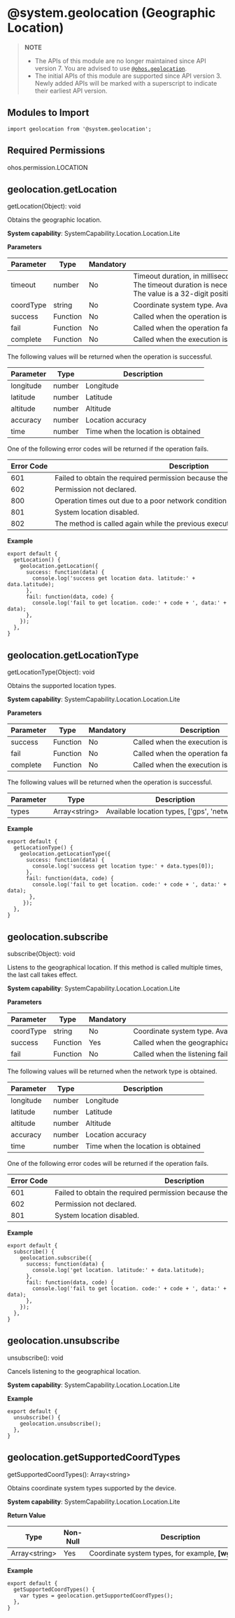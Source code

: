# @system.geolocation (Geographic Location)

> **NOTE**
> 
> - The APIs of this module are no longer maintained since API version 7. You are advised to use [`@ohos.geolocation`](js-apis-geolocation.md).
> - The initial APIs of this module are supported since API version 3. Newly added APIs will be marked with a superscript to indicate their earliest API version.


## Modules to Import


```
import geolocation from '@system.geolocation';
```


## Required Permissions

ohos.permission.LOCATION


## geolocation.getLocation

getLocation(Object): void

Obtains the geographic location.

**System capability**: SystemCapability.Location.Location.Lite

**Parameters**

| Parameter | Type | Mandatory | Description |
| -------- | -------- | -------- | -------- |
| timeout | number | No | Timeout&nbsp;duration,&nbsp;in&nbsp;milliseconds.&nbsp;The&nbsp;default&nbsp;value&nbsp;is&nbsp;**30000**.<br>The&nbsp;timeout&nbsp;duration&nbsp;is&nbsp;necessary&nbsp;in&nbsp;case&nbsp;the&nbsp;request&nbsp;to&nbsp;obtain&nbsp;the&nbsp;geographic&nbsp;location&nbsp;is&nbsp;rejected&nbsp;for&nbsp;the&nbsp;lack&nbsp;of&nbsp;the&nbsp;required&nbsp;permission,&nbsp;weak&nbsp;positioning&nbsp;signal,&nbsp;or&nbsp;incorrect&nbsp;location&nbsp;settings.&nbsp;After&nbsp;the&nbsp;timeout&nbsp;duration&nbsp;expires,&nbsp;the&nbsp;fail&nbsp;function&nbsp;will&nbsp;be&nbsp;called.<br>The&nbsp;value&nbsp;is&nbsp;a&nbsp;32-digit&nbsp;positive&nbsp;integer.&nbsp;If&nbsp;the&nbsp;value&nbsp;set&nbsp;is&nbsp;less&nbsp;than&nbsp;or&nbsp;equal&nbsp;to&nbsp;**0**,&nbsp;the&nbsp;default&nbsp;value&nbsp;will&nbsp;be&nbsp;used. |
| coordType | string | No | Coordinate&nbsp;system&nbsp;type.&nbsp;Available&nbsp;types&nbsp;can&nbsp;be&nbsp;obtained&nbsp;by&nbsp;**getSupportedCoordTypes**.&nbsp;The&nbsp;default&nbsp;type&nbsp;is&nbsp;**wgs84**. |
| success | Function | No | Called&nbsp;when&nbsp;the&nbsp;operation&nbsp;is&nbsp;successful. |
| fail | Function | No | Called&nbsp;when&nbsp;the&nbsp;operation&nbsp;fails. |
| complete | Function | No | Called&nbsp;when&nbsp;the&nbsp;execution&nbsp;is&nbsp;complete |

The following values will be returned when the operation is successful.

| Parameter | Type | Description |
| -------- | -------- | -------- |
| longitude | number | Longitude |
| latitude | number | Latitude |
| altitude | number | Altitude |
| accuracy | number | Location&nbsp;accuracy |
| time | number | Time&nbsp;when&nbsp;the&nbsp;location&nbsp;is&nbsp;obtained |

One of the following error codes will be returned if the operation fails.

| Error&nbsp;Code | Description |
| -------- | -------- |
| 601 | Failed&nbsp;to&nbsp;obtain&nbsp;the&nbsp;required&nbsp;permission&nbsp;because&nbsp;the&nbsp;user&nbsp;rejected&nbsp;the&nbsp;request. |
| 602 | Permission&nbsp;not&nbsp;declared. |
| 800 | Operation&nbsp;times&nbsp;out&nbsp;due&nbsp;to&nbsp;a&nbsp;poor&nbsp;network&nbsp;condition&nbsp;or&nbsp;unavailable&nbsp;GPS. |
| 801 | System&nbsp;location&nbsp;disabled. |
| 802 | The&nbsp;method&nbsp;is&nbsp;called&nbsp;again&nbsp;while&nbsp;the&nbsp;previous&nbsp;execution&nbsp;result&nbsp;is&nbsp;not&nbsp;returned&nbsp;yet. |

**Example**

```
export default {    
  getLocation() {        
    geolocation.getLocation({            
      success: function(data) {                
        console.log('success get location data. latitude:' + data.latitude);            
      },            
      fail: function(data, code) {                
        console.log('fail to get location. code:' + code + ', data:' + data);            
      },
    });    
  },
}
```


## geolocation.getLocationType

getLocationType(Object): void

Obtains the supported location types.

**System capability**: SystemCapability.Location.Location.Lite

**Parameters**

| Parameter | Type | Mandatory | Description |
| -------- | -------- | -------- | -------- |
| success | Function | No | Called&nbsp;when&nbsp;the&nbsp;execution&nbsp;is&nbsp;successful. |
| fail | Function | No | Called&nbsp;when&nbsp;the&nbsp;operation&nbsp;fails. |
| complete | Function | No | Called&nbsp;when&nbsp;the&nbsp;execution&nbsp;is&nbsp;complete |

The following values will be returned when the operation is successful.

| Parameter | Type | Description |
| -------- | -------- | -------- |
| types | Array&lt;string&gt; | Available&nbsp;location&nbsp;types,&nbsp;['gps',&nbsp;'network'] |

**Example**

```
export default {    
  getLocationType() {        
    geolocation.getLocationType({            
      success: function(data) {                
        console.log('success get location type:' + data.types[0]);            
      },            
      fail: function(data, code) {                
        console.log('fail to get location. code:' + code + ', data:' + data);            
       },        
     });    
  },
}
```


## geolocation.subscribe

subscribe(Object): void

Listens to the geographical location. If this method is called multiple times, the last call takes effect.

**System capability**: SystemCapability.Location.Location.Lite

**Parameters**

| Parameter | Type | Mandatory | Description |
| -------- | -------- | -------- | -------- |
| coordType | string | No | Coordinate&nbsp;system&nbsp;type.&nbsp;Available&nbsp;types&nbsp;can&nbsp;be&nbsp;obtained&nbsp;by&nbsp;**getSupportedCoordTypes**.&nbsp;The&nbsp;default&nbsp;type&nbsp;is&nbsp;**wgs84**. |
| success | Function | Yes | Called&nbsp;when&nbsp;the&nbsp;geographical&nbsp;location&nbsp;changes |
| fail | Function | No | Called&nbsp;when&nbsp;the&nbsp;listening&nbsp;fails |

The following values will be returned when the network type is obtained.

| Parameter | Type | Description |
| -------- | -------- | -------- |
| longitude | number | Longitude |
| latitude | number | Latitude |
| altitude | number | Altitude |
| accuracy | number | Location&nbsp;accuracy |
| time | number | Time&nbsp;when&nbsp;the&nbsp;location&nbsp;is&nbsp;obtained |

One of the following error codes will be returned if the operation fails.

| Error&nbsp;Code | Description |
| -------- | -------- |
| 601 | Failed&nbsp;to&nbsp;obtain&nbsp;the&nbsp;required&nbsp;permission&nbsp;because&nbsp;the&nbsp;user&nbsp;rejected&nbsp;the&nbsp;request. |
| 602 | Permission&nbsp;not&nbsp;declared. |
| 801 | System&nbsp;location&nbsp;disabled. |

**Example**

```
export default {    
  subscribe() {        
    geolocation.subscribe({            
      success: function(data) {                
        console.log('get location. latitude:' + data.latitude);            
      },            
      fail: function(data, code) {                
        console.log('fail to get location. code:' + code + ', data:' + data);            
      },        
    });    
  },
}
```


## geolocation.unsubscribe

unsubscribe(): void

Cancels listening to the geographical location.

**System capability**: SystemCapability.Location.Location.Lite

**Example**

```
export default {    
  unsubscribe() {        
    geolocation.unsubscribe();    
  },
}
```


## geolocation.getSupportedCoordTypes

getSupportedCoordTypes(): Array&lt;string&gt;

Obtains coordinate system types supported by the device.

**System capability**: SystemCapability.Location.Location.Lite

**Return Value**

| Type | Non-Null | Description |
| -------- | -------- | -------- |
| Array&lt;string&gt; | Yes | Coordinate&nbsp;system&nbsp;types,&nbsp;for&nbsp;example,&nbsp;**[wgs84,&nbsp;gcj02]**. |

**Example**

```
export default {    
  getSupportedCoordTypes() {       
    var types = geolocation.getSupportedCoordTypes();    
  },
}
```
